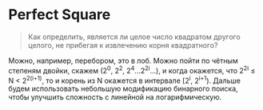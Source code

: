 Perfect Square
==============

> Как определить, является ли целое число квадратом другого целого, не прибегая к извлечению корня квадратного?

Можно, например, перебором, это в лоб. Можно пойти по чётным степеням двойки, скажем (2<sup>0</sup>, 2<sup>2</sup>, 2<sup>4</sup>...2<sup>2i</sup>...), и когда окажется, что 2<sup>2i</sup> ≤ N < 2<sup>2(i+1)</sup>, то и корень из N окажется в интервале [2<sup>i</sup>, 2<sup>i+1</sup>). Дальше будем использовать небольшую модификацию бинарного поиска, чтобы улучшить сложность с линейной на логарифмическую.
